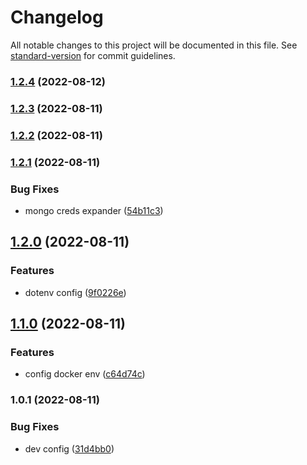 # Changelog

All notable changes to this project will be documented in this file. See [standard-version](https://github.com/conventional-changelog/standard-version) for commit guidelines.

### [1.2.4](https://github.com/alansferreira/oggram/compare/v1.2.3...v1.2.4) (2022-08-12)

### [1.2.3](https://github.com/alansferreira/oggram/compare/v1.2.2...v1.2.3) (2022-08-11)

### [1.2.2](https://github.com/alansferreira/oggram/compare/v1.2.1...v1.2.2) (2022-08-11)

### [1.2.1](https://github.com/alansferreira/oggram/compare/v1.2.0...v1.2.1) (2022-08-11)


### Bug Fixes

* mongo creds expander ([54b11c3](https://github.com/alansferreira/oggram/commit/54b11c3f1ca5dea725c5d3fcc33390d429db202c))

## [1.2.0](https://github.com/alansferreira/oggram/compare/v1.1.0...v1.2.0) (2022-08-11)


### Features

* dotenv config ([9f0226e](https://github.com/alansferreira/oggram/commit/9f0226e672a30fdc4f3a30d32a3ca59ee040a0b9))

## [1.1.0](https://github.com/alansferreira/oggram/compare/v1.0.1...v1.1.0) (2022-08-11)


### Features

* config docker env ([c64d74c](https://github.com/alansferreira/oggram/commit/c64d74c8921d7fac7353d54e4cb11b1c9854cdc4))

### 1.0.1 (2022-08-11)


### Bug Fixes

* dev config ([31d4bb0](https://github.com/alansferreira/oggram/commit/31d4bb0098adc9e161885e80ef7db898f46ef59d))
